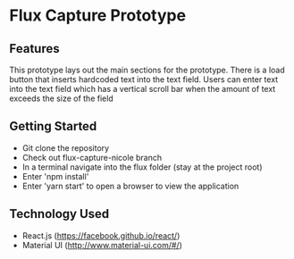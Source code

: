 # Flux Capture Prototype

## Features
This prototype lays out the main sections for the prototype. There is a load button that inserts hardcoded text into the
text field. Users can enter text into the text field which has a vertical scroll bar when the amount of text exceeds the
 size of the field


## Getting Started

* Git clone the repository
* Check out flux-capture-nicole branch
* In a terminal navigate into the flux folder (stay at the project root)
* Enter 'npm install'
* Enter 'yarn start' to open a browser to view the application

## Technology Used

* React.js (https://facebook.github.io/react/)
* Material UI (http://www.material-ui.com/#/)


